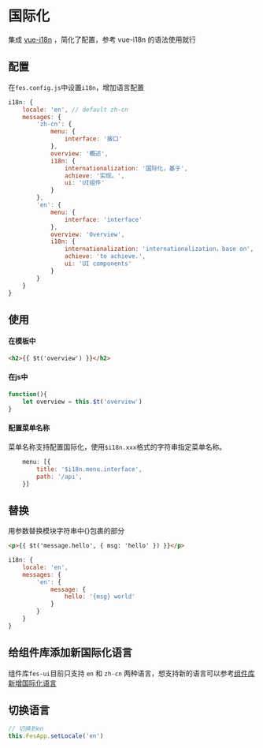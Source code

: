 # 国际化
集成 [vue-i18n](https://kazupon.github.io/vue-i18n/) ，简化了配置，参考 vue-i18n 的语法使用就行

## 配置
在`fes.config.js`中设置`i18n`，增加语言配置
```javascript
i18n: {
    locale: 'en', // default zh-cn
    messages: {
        'zh-cn': {
            menu: {
                interface: '接口'
            },
            overview: '概述',
            i18n: {
                internationalization: '国际化，基于',
                achieve: '实现。',
                ui: 'UI组件'
            }
        },
        'en': {
            menu: {
                interface: 'interface'
            },
            overview: 'Overview',
            i18n: {
                internationalization: 'internationalization，base on',
                achieve: 'to achieve.',
                ui: 'UI components'
            }
        }
    }
}
```

## 使用

#### 在模板中

```html
<h2>{{ $t('overview') }}</h2>
```

#### 在js中

```js
function(){
    let overview = this.$t('overview')
}
```

#### 配置菜单名称
菜单名称支持配置国际化，使用`$i18n.xxx`格式的字符串指定菜单名称。
```js
    menu: [{
        title: '$i18n.menu.interface',
        path: '/api',
    }]
```

## 替换

用参数替换模块字符串中{}包裹的部分

```html
<p>{{ $t('message.hello', { msg: 'hello' }) }}</p>
```

```js
i18n: {
    locale: 'en',
    messages: {
        'en': {
            message: {
                hello: '{msg} world'
            }
        }
    }
}
```

## 给组件库添加新国际化语言

组件库`fes-ui`目前只支持 `en` 和 `zh-cn` 两种语言，想支持新的语言可以参考[组件库新增国际化语言](/component/i18n)

## 切换语言

```js
// 切换到en
this.FesApp.setLocale('en')
```